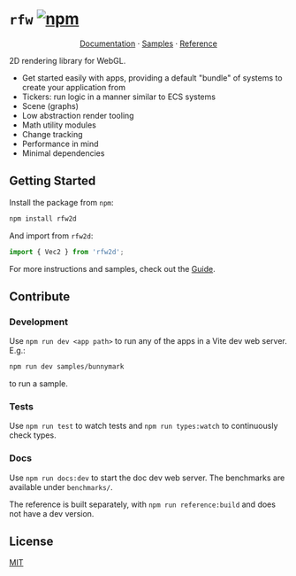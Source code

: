 # `rfw` [![npm](https://img.shields.io/npm/v/rfw2d)](https://www.npmjs.com/package/rfw2d)

<p align="center">
    <a href="https://schlechtwetterfront.github.io/rfw">Documentation</a>
    ·
    <a href="https://schlechtwetterfront.github.io/rfw/samples/">Samples</a>
    ·
    <a href="https://schlechtwetterfront.github.io/rfw/reference/">Reference</a>
</p>

2D rendering library for WebGL.

-   Get started easily with apps, providing a default "bundle" of systems to create your application from
-   Tickers: run logic in a manner similar to ECS systems
-   Scene (graphs)
-   Low abstraction render tooling
-   Math utility modules
-   Change tracking
-   Performance in mind
-   Minimal dependencies

## Getting Started

Install the package from `npm`:

```sh
npm install rfw2d
```

And import from `rfw2d`:

```ts
import { Vec2 } from 'rfw2d';
```

For more instructions and samples, check out the [Guide](https://schlechtwetterfront.github.io/rfw/guide/).

## Contribute

### Development

Use `npm run dev <app path>` to run any of the apps in a Vite dev web server. E.g.:

```sh
npm run dev samples/bunnymark
```

to run a sample.

### Tests

Use `npm run test` to watch tests and `npm run types:watch` to continuously check types.

### Docs

Use `npm run docs:dev` to start the doc dev web server. The benchmarks are available under `benchmarks/`.

The reference is built separately, with `npm run reference:build` and does not have a dev version.

## License

[MIT](https://opensource.org/licenses/MIT)
